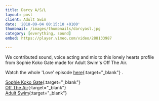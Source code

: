 ```yaml
---
title: Darcy A/S/L
layout: post
client: Adult Swim
date: '2018-09-04 00:15:10 +0100'
thumbnail: /images/thumbnails/darcyasl.jpg
category: [everything, sound]
embed: https://player.vimeo.com/video/288133987

---
```


We contributed sound, voice acting and mix to this lonely hearts profile from Sophie Koko Gate made for Adult Swim's Off The Air.

Watch the whole 'Love' episode [here](https://www.youtube.com/watch?v=ZKCXGo4AuKg){:target="_blank"}  .

[Sophie Koko Gate](http//sophiekokogate.com/){:target="_blank"}   
[Off The Air](http://www.adultswim.com/videos/off-the-air){:target="_blank"}  
[Adult Swim](http://adultswim.com/){:target="_blank"}  
